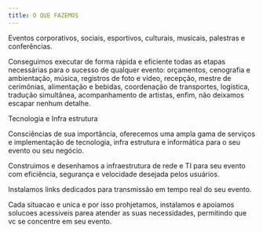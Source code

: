 ```yaml
---
title: O QUE FAZEMOS
---
```


Eventos corporativos, sociais, esportivos, culturais, musicais, palestras e conferências.

Conseguimos executar de forma rápida e eficiente todas as etapas necessárias para o sucesso de qualquer evento: orçamentos, cenografia e ambientação, música, registros de foto e vídeo, recepção, mestre de cerimônias, alimentação e bebidas, coordenação de transportes, logística, tradução simultânea, acompanhamento de artistas, enfim, não deixamos escapar nenhum detalhe.

Tecnologia e Infra estrutura

Consciências de sua importância, oferecemos uma ampla gama de serviços e implementação de tecnologia, infra estrutura e informática para o seu evento ou seu negócio.

Construimos e desenhamos a infraestrutura de rede e TI para seu evento com eficiência, segurança e velocidade desejada pelos usuários.

Instalamos links dedicados para transmissão em tempo real do seu evento.

Cada situacao e unica e por isso prohjetamos, instalamos e apoiamos solucoes acessiveis parea atender as suas necessidades, permitindo que vc se concentre em seu evento.
